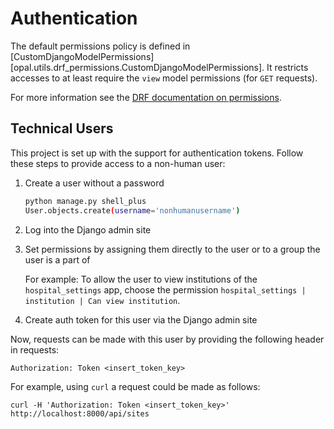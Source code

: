 # Authentication

The default permissions policy is defined in [CustomDjangoModelPermissions][opal.utils.drf_permissions.CustomDjangoModelPermissions]. It restricts accesses to at least require the `view` model permissions (for `GET` requests).

For more information see the [DRF documentation on permissions](https://www.django-rest-framework.org/api-guide/permissions/#permissions).

## Technical Users

This project is set up with the support for authentication tokens. Follow these steps to provide access to a non-human user:

1. Create a user without a password

    ```sh
    python manage.py shell_plus
    User.objects.create(username='nonhumanusername')
    ```

2. Log into the Django admin site
3. Set permissions by assigning them directly to the user or to a group the user is a part of

    For example: To allow the user to view institutions of the `hospital_settings` app, choose the permission `hospital_settings | institution | Can view institution`.

4. Create auth token for this user via the Django admin site

Now, requests can be made with this user by providing the following header in requests:

```shell
Authorization: Token <insert_token_key>
```

For example, using `curl` a request could be made as follows:

```shell
curl -H 'Authorization: Token <insert_token_key>' http://localhost:8000/api/sites
```
